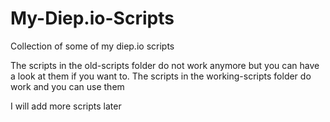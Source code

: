 # My-Diep.io-Scripts
Collection of some of my diep.io scripts

The scripts in the old-scripts folder do not work anymore but you can have a look at them if you want to.
The scripts in the working-scripts folder do work and you can use them

I will add more scripts later
